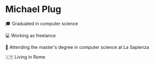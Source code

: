 # Michael Plug

🎓 Graduated in computer science

💻 Working as freelance 

🎯 Attending the master's degree in computer science at La Sapienza

🇮🇹 Living in Rome
